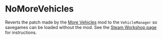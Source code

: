 # NoMoreVehicles

Reverts the patch made by the [More Vehicles](https://steamcommunity.com/sharedfiles/filedetails/?id=1764208250) mod to the ``VehicleManager`` so savegames can be loaded without the mod. See the [Steam Workshop page](https://steamcommunity.com/sharedfiles/filedetails/?id=2861626381) for instructions.

